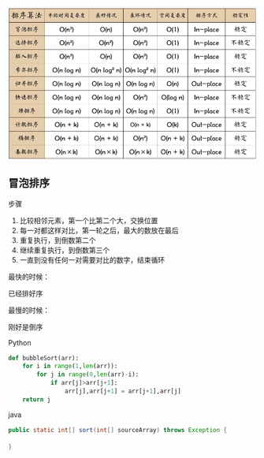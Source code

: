 ![åå¤§ç"å¸æåºç®æ³ æ¦è§æªå¾](assets/sort.png)



## 冒泡排序

步骤

1. 比较相邻元素，第一个比第二个大，交换位置
2. 每一对都这样对比，第一轮之后，最大的数放在最后
3. 重复执行，到倒数第二个
4. 继续重复执行，到倒数第三个
5. 一直到没有任何一对需要对比的数字，结束循环

最快的时候：

已经排好序

最慢的时候：

刚好是倒序



Python

```python
def bubbleSort(arr):
    for i in range(1,len(arr)):
        for j in range(0,len(arr)-i):
            if arr[j]>arr[j+1]:
                arr[j],arr[j+1] = arr[j+1],arr[j]
    return j
```



java

```java
public static int[] sort(int[] sourceArray) throws Exception {
    
}
```



